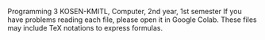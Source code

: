 Programming 3 KOSEN-KMITL, Computer, 2nd year, 1st semester
If you have problems reading each file, please open it in Google Colab. These files may include TeX notations to express formulas.
